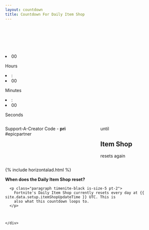 ```yaml
---
layout: countdown
title: Countdown For Daily Item Shop
---
```




<section class="item-shop hero container countdown-section is-fullheight">
  <div class="has-text-centered">
    <script async src="https://pagead2.googlesyndication.com/pagead/js/adsbygoogle.js?client=ca-pub-9957904903031832"
      crossorigin="anonymous"></script>
    <!-- Leaderboard for Timenite -->
    <ins class="adsbygoogle" style="display:inline-block;width:728px;height:90px"
      data-ad-client="ca-pub-9957904903031832" data-ad-slot="1463916799"></ins>
    <script>
      (adsbygoogle = window.adsbygoogle || []).push({});
    </script>
  </div>
  <div class="columns countdown-hours container is-vcentered">
    <div id="clock" class="column is-flex is-justify-content-center timenite-blue pt-4">
      <li class="has-text-centered"><span class="hours">00</span>
        <p class="hours_text is-size-5 has-text-centered">Hours</p>
      </li>
      <li class="pb-3 pr-3 pl-3 ">:</li>
      <li class="has-text-centered"><span class="minutes">00</span>
        <p class="minutes_text is-size-5 has-text-centered">Minutes</p>
      </li>
      <li class="pb-3 pr-3 pl-3">:</li>
      <li class="has-text-centered"><span class="seconds">00</span>
        <p class="seconds_text is-size-5 has-text-centered">Seconds</p>
      </li>
    </div>
  </div>

  <div class="container columns">
    <div class="column is-vcentered p-4">
      <p class="is-size-7 paragraph timenite-peach p-5">
        Support-A-Creator Code - <strong class="timenite-peach">pri</strong> <br>#epicpartner</p>
    </div>
    <div class="has-text-left has-text-centered-mobile column">
      <p class="pt-1 is-size-4 paragraph timenite-blue">until</p>
      <h2 class="is-size-2 chapter-name  timenite-blue">Item Shop</h2>
      <p class="pt-1 is-size-3">resets again</p>
    </div>

  </div>
</section>

{% include horizontalad.html %}

<section class="hero container">
  <div class="container p-4">
    <div class="support-section">
      <strong class="paragraph timenite-black is-size-5">
        When does the Daily Item Shop reset?
      </strong>

      <p class="paragraph timenite-black is-size-5 pt-2">
        Fortnite's Daily Item Shop currently resets every day at {{ site.data.setup.itemShopUpdateTime }} UTC. This is
        also what this countdown loops to.
      </p>



    </div>
  </div>
</section>